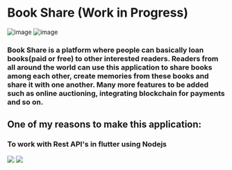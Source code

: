 # Book Share (Work in Progress)
![image](https://user-images.githubusercontent.com/76823502/133894853-532ba943-7b11-4313-b2ba-da062d35d23a.png)
![image](https://user-images.githubusercontent.com/76823502/133894878-2726b390-f8e0-428e-a9d0-bb94db47297b.png)
<h3>
Book Share is a platform where people can basically loan books(paid or free) to other interested readers.
Readers from all around the world can use this application to share books among each other, create memories from these books and share it with one another.
Many more features to be added such as online auctioning, integrating blockchain for payments and so on.
  </h3>
 <h2> One of my reasons to make this application: </h2>
 <h3> To work with Rest API's in flutter using Nodejs </h3>
<img src = "https://user-images.githubusercontent.com/76823502/133894868-3b829036-666f-4d56-8732-0f2bd1414f1f.png">
<img src = "https://user-images.githubusercontent.com/76823502/133894878-2726b390-f8e0-428e-a9d0-bb94db47297b.png">


